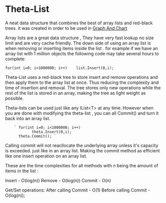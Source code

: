 # Theta-List 

A neat data structure that combines the best of array lists and red-black trees. it was created in order to be used in [Graph And Chart](http://u3d.as/FAT)

Array lists are a great data structure , They have very fast lookup no size limit and are very cache friendly. The down side of using an array list is when removing or inserting items inside the list . for example if we have an array list with 1 million objects the following code may take several hours to complete:

`for(int i=0; i<1000000; i++)	
	list.Insert(0,i); `

Theta-List uses a red-black tree to store insert and remove operations and then apply them to the array list at once. Thus reducing the complexity and time of insertion and removal. The tree stores only new operations while the rest of the list is stored in an array, making the tree as light weight as possible.
 
Theta-lists can be used just like any IList\<T\> at any time. However when you are done with modifying the theta-list , you can all Commit() and turn it back into an array list.
 
		` for(int i=0; i<1000000; i++)
				theta.Insert(0,i);
		  theta.Commit(); ` 
		  
Calling commit will not reacllocate the underlying array unless it's capacity is exceeded. just like in an array list. Making the commit method as efficient like one insert operation on an array list.

These are the time complexities for all methods with n being the amount of items in the list :

Insert - O(log(n)) 
Remove - O(log(n))
Commit - O(n)

Get/Set operations:
After calling Commit - O(1)
Before calling Commit - O(log(n));